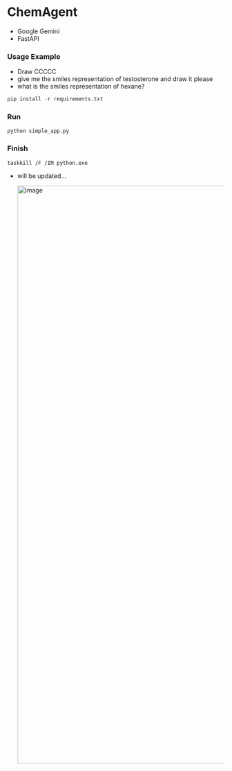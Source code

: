 # ChemAgent

- Google Gemini
- FastAPI


### Usage Example
- Draw CCCCC
- give me the smiles representation of testosterone and draw it please
- what is the smiles representation of hexane?

```python
pip install -r requirements.txt
```

### Run
```
python simple_app.py
```

### Finish
```
taskkill /F /IM python.exe
```

- will be updated...


  <img width="1858" height="1335" alt="image" src="https://github.com/user-attachments/assets/4ad39819-40f1-45a7-8a50-c2d6c0d45228" />
